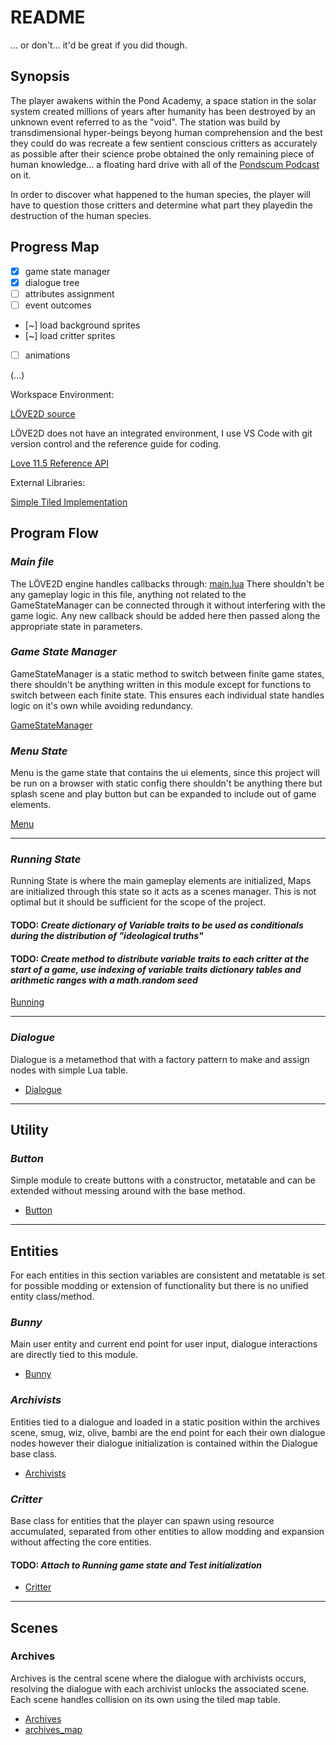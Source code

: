 # README

... or don't... it'd be great if you did though.

## Synopsis

The player awakens within the Pond Academy, a space station in the solar system created millions of years after humanity has been destroyed by an unknown event referred to as the "void". The station was build by transdimensional hyper-beings beyong human comprehension and the best they could do was recreate a few sentient conscious critters as accurately as possible after their science probe obtained the only remaining piece of human knowledge... a floating hard drive with all of the [Pondscum Podcast](https://www.youtube.com/@pondscumpodcast) on it.

In order to discover what happened to the human species, the player will have to question those critters and determine what part they playedin the destruction of the human species.

## Progress Map

- [x] game state manager
- [x] dialogue tree
- [ ] attributes assignment
- [ ] event outcomes
- [~] load background sprites
- [~] load critter sprites
- [ ] animations

(...)

Workspace Environment:

[LÖVE2D source](https://www.love2d.org)

LÖVE2D does not have an integrated environment, I use VS Code with git version control and the reference guide for coding.

[Love 11.5 Reference API](https://love2d-community.github.io/love-api/)

External Libraries:

[Simple Tiled Implementation](https://github.com/karai17/Simple-Tiled-Implementation)

## Program Flow

### *Main file*

The LÖVE2D engine handles callbacks through:
[main.lua](main.lua)
There shouldn't be any gameplay logic in this file, anything not related to the GameStateManager can be connected through it without interfering with the game logic.
Any new callback should be added here then passed along the appropriate state in parameters.

### *Game State Manager*

GameStateManager is a static method to switch between finite game states, there shouldn't be anything written in this module except for functions to switch between each finite state. This ensures each individual state handles logic on it's own while avoiding redundancy.

[GameStateManager](source/states/GameStateManager.lua)

### *Menu State*

Menu is the game state that contains the ui elements, since this project will be run on a browser with static config there shouldn't be anything there but splash scene and play button but can be expanded to include out of game elements.

[Menu](source/states/menu.lua)

---

### *Running State*

Running State is where the main gameplay elements are initialized, Maps are initialized through this state so it acts as a scenes manager. This is not optimal but it should be sufficient for the scope of the project.

#### **TODO:** *Create dictionary of Variable traits to be used as conditionals during the distribution of "ideological truths"*

#### **TODO:** *Create method to distribute variable traits to each critter at the start of a game, use indexing of variable traits dictionary tables and arithmetic ranges with a math.random seed*

[Running](source/states/running.lua)

---

### *Dialogue*

Dialogue is a metamethod that with a factory pattern to make and assign nodes with simple Lua table.

- [Dialogue](source/dialogues/dialogue.lua)

---

## Utility

### *Button*

Simple module to create buttons with a constructor, metatable and can be extended without messing around with the base method.

- [Button](source/ui/button.lua)

---

## Entities

For each entities in this section variables are consistent and metatable is set for possible modding or extension of functionality but there is no unified entity class/method.

### *Bunny*

Main user entity and current end point for user input, dialogue interactions are directly tied to this module.

- [Bunny](source/entities/bunny.lua)

### *Archivists*

Entities tied to a dialogue and loaded in a static position within the archives scene, smug, wiz, olive, bambi are the end point for each their own dialogue nodes however their dialogue initialization is contained within the Dialogue base class.

- [Archivists](source/entities/archivists.lua)

### *Critter*

Base class for entities that the player can spawn using resource accumulated, separated from other entities to allow modding and expansion without affecting the core entities.

#### **TODO:** *Attach to Running game state and Test initialization*

- [Critter](source/entities/critter.lua)

---

## Scenes

### Archives

Archives is the central scene where the dialogue with archivists occurs, resolving the dialogue with each archivist unlocks the associated scene. Each scene handles collision on its own using the tiled map table.

- [Archives](source/scenes/archives.lua)
- [archives_map](assets/scenes/archives_map.lua)
